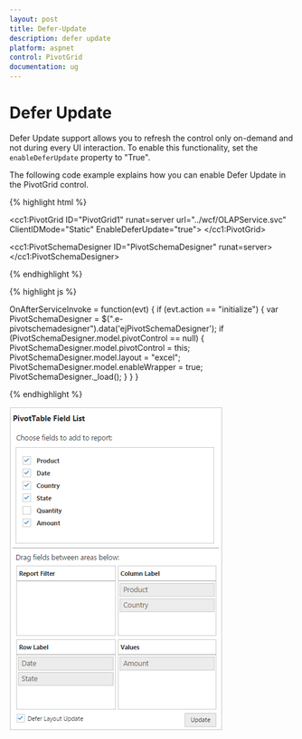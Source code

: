```yaml
---
layout: post
title: Defer-Update
description: defer update
platform: aspnet
control: PivotGrid
documentation: ug
---
```


# Defer Update

Defer Update support allows you to refresh the control only on-demand and not during every UI interaction. To enable this functionality, set the `enableDeferUpdate` property to "True".

The following code example explains how you can enable Defer Update in the PivotGrid control.

{% highlight html %}

<cc1:PivotGrid ID="PivotGrid1" runat=server url="../wcf/OLAPService.svc" ClientIDMode="Static" EnableDeferUpdate="true">
    <ClientSideEvents AfterServiceInvoke="OnAfterServiceInvoke" /> </cc1:PivotGrid>
   
<cc1:PivotSchemaDesigner ID="PivotSchemaDesigner" runat=server></cc1:PivotSchemaDesigner>

{% endhighlight %}

{% highlight js %}

OnAfterServiceInvoke = function(evt)
{
    if (evt.action == "initialize")
    {
        var PivotSchemaDesigner = $(".e-pivotschemadesigner").data('ejPivotSchemaDesigner');
        if (PivotSchemaDesigner.model.pivotControl == null)
        {
            PivotSchemaDesigner.model.pivotControl = this;
            PivotSchemaDesigner.model.layout = "excel";
            PivotSchemaDesigner.model.enableWrapper = true;
            PivotSchemaDesigner._load();
        }
    }
}

{% endhighlight %}

![](Defer-Update_images/Defer-Update_images1.png)

